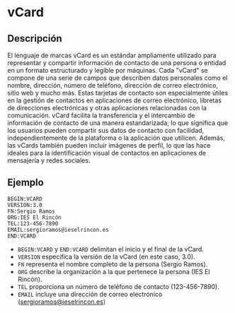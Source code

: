 # vCard

## Descripción

El lenguaje de marcas vCard es un estándar ampliamente utilizado para representar y compartir información de contacto de una persona o entidad en un formato estructurado y legible por máquinas. Cada "vCard" se compone de una serie de campos que describen datos personales como el nombre, dirección, número de teléfono, dirección de correo electrónico, sitio web y mucho más. Estas tarjetas de contacto son especialmente útiles en la gestión de contactos en aplicaciones de correo electrónico, libretas de direcciones electrónicas y otras aplicaciones relacionadas con la comunicación. vCard facilita la transferencia y el intercambio de información de contacto de una manera estandarizada, lo que significa que los usuarios pueden compartir sus datos de contacto con facilidad, independientemente de la plataforma o la aplicación que utilicen. Además, las vCards también pueden incluir imágenes de perfil, lo que las hace ideales para la identificación visual de contactos en aplicaciones de mensajería y redes sociales.

## Ejemplo

```
BEGIN:VCARD
VERSION:3.0
FN:Sergio Ramos
ORG:IES El Rincón
TEL:123-456-7890
EMAIL:sergioramos@ieselrincon.es
END:VCARD
```

* `BEGIN:VCARD` y `END:VCARD` delimitan el inicio y el final de la vCard.
* `VERSION` especifica la versión de la vCard (en este caso, 3.0).
* `FN` representa el nombre completo de la persona (Sergio Ramos).
* `ORG` describe la organización a la que pertenece la persona (IES El Rincón).
* `TEL` proporciona un número de teléfono de contacto (123-456-7890).
* `EMAIL` incluye una dirección de correo electrónico (sergioramos@ieselrincon.es)
